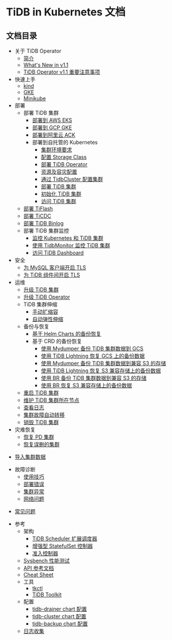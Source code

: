 # TiDB in Kubernetes 文档

<!-- markdownlint-disable MD007 -->
<!-- markdownlint-disable MD032 -->

## 文档目录

+ 关于 TiDB Operator
  - [简介](tidb-operator-overview.md)
  - [What's New in v1.1](whats-new-in-v1.1.md)
  - [TiDB Operator v1.1 重要注意事项](notes-tidb-operator-v1.1.md)
+ 快速上手
  - [kind](deploy-tidb-from-kubernetes-kind.md)
  - [GKE](deploy-tidb-from-kubernetes-gke.md)
  - [Minikube](deploy-tidb-from-kubernetes-minikube.md)
+ 部署
  - 部署 TiDB 集群
    - [部署到 AWS EKS](deploy-on-aws-eks.md)
    - [部署到 GCP GKE](deploy-on-gcp-gke.md)
    - [部署到阿里云 ACK](deploy-on-alibaba-cloud.md)
    + 部署到自托管的 Kubernetes
      - [集群环境要求](prerequisites.md)
      - [配置 Storage Class](configure-storage-class.md)
      - [部署 TiDB Operator](deploy-tidb-operator.md)
      - [资源及容灾配置](configure-a-tidb-cluster.md)
      - [通过 TidbCluster 配置集群](configure-cluster-using-tidbcluster.md)
      - [部署 TiDB 集群](deploy-on-general-kubernetes.md)
      - [初始化 TiDB 集群](initialize-a-cluster.md)
      - [访问 TiDB 集群](access-tidb.md)
  - [部署 TiFlash](deploy-tiflash.md)
  - [部署 TiCDC](deploy-ticdc.md)
  - [部署 TiDB Binlog](deploy-tidb-binlog.md)
  + 部署 TiDB 集群监控
    - [监控 Kubernetes 和 TiDB 集群](monitor-a-tidb-cluster.md)
    - [使用 TidbMonitor 监控 TiDB 集群](monitor-using-tidbmonitor.md)
    - [访问 TiDB Dashboard](access-dashboard.md)
+ 安全
  - [为 MySQL 客户端开启 TLS](enable-tls-for-mysql-client.md)
  - [为 TiDB 组件间开启 TLS](enable-tls-between-components.md)
+ 运维
  - [升级 TiDB 集群](upgrade-a-tidb-cluster.md)
  - [升级 TiDB Operator](upgrade-tidb-operator.md)
  + TiDB 集群伸缩
    - [手动扩缩容](scale-a-tidb-cluster.md)
    - [自动弹性伸缩](enable-tidb-cluster-auto-scaling.md)
  + 备份与恢复
    - [基于 Helm Charts 的备份恢复](backup-and-restore-using-helm-charts.md)
    + 基于 CRD 的备份恢复
      - [使用 Mydumper 备份 TiDB 集群数据到 GCS](backup-to-gcs.md)
      - [使用 TiDB Lightning 恢复 GCS 上的备份数据](restore-from-gcs.md)
      - [使用 Mydumper 备份 TiDB 集群数据到兼容 S3 的存储](backup-to-s3.md)
      - [使用 TiDB Lightning 恢复 S3 兼容存储上的备份数据](restore-from-s3.md)
      - [使用 BR 备份 TiDB 集群数据到兼容 S3 的存储](backup-to-aws-s3-using-br.md)
      - [使用 BR 恢复 S3 兼容存储上的备份数据](restore-from-aws-s3-using-br.md)
  - [重启 TiDB 集群](restart-a-tidb-cluster.md)
  - [维护 TiDB 集群所在节点](maintain-a-kubernetes-node.md)
  - [查看日志](view-logs.md)
  - [集群故障自动转移](use-auto-failover.md)  
  - [销毁 TiDB 集群](destroy-a-tidb-cluster.md)
+ 灾难恢复
  - [恢复 PD 集群](pd-recover.md)
  - [恢复误删的集群](recover-deleted-cluster.md)
- [导入集群数据](restore-data-using-tidb-lightning.md)
+ 故障诊断
  - [使用技巧](tips.md)
  - [部署错误](deploy-failures.md)
  - [集群异常](exceptions.md)
  - [网络问题](network-issues.md)
- [常见问题](faq.md)
+ 参考
  + 架构
    - [TiDB Scheduler 扩展调度器](tidb-scheduler.md)
    - [增强型 StatefulSet 控制器](advanced-statefulset.md)
    - [准入控制器](enable-admission-webhook.md)
  - [Sysbench 性能测试](benchmark-sysbench.md)
  - [API 参考文档](https://github.com/pingcap/docs-tidb-operator/blob/master/zh/api-references.md)
  - [Cheat Sheet](cheat-sheet.md)
  + 工具
    - [tkctl](use-tkctl.md)
    - [TiDB Toolkit](tidb-toolkit.md)
  + 配置
    - [tidb-drainer chart 配置](configure-tidb-binlog-drainer.md)
    - [tidb-cluster chart 配置](tidb-cluster-chart-config.md)
    - [tidb-backup chart 配置](configure-backup.md)
  - [日志收集](logs-collection.md)
